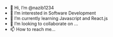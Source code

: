 - 👋 Hi, I’m @nazib1234
- 👀 I’m interested in Software Development
- 🌱 I’m currently learning Javascript and React.js
- 💞️ I’m looking to collaborate on ...
- 📫 How to reach me...

<!---
nazib1234/nazib1234 is a ✨ special ✨ repository because its `README.md` (this file) appears on your GitHub profile.
You can click the Preview link to take a look at your changes.
--->
